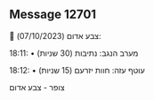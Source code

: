 ## Message 12701

🔴 צבע אדום (07/10/2023):

18:11:
• מערב הנגב: נתיבות (30 שניות)

18:12:
• עוטף עזה: חוות יזרעם (15 שניות)

צופר - צבע אדום


